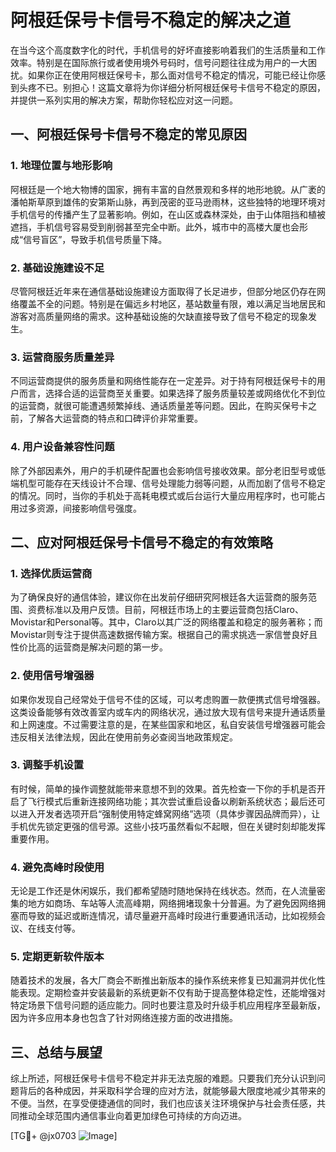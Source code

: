 # 阿根廷保号卡信号不稳定的解决之道

在当今这个高度数字化的时代，手机信号的好坏直接影响着我们的生活质量和工作效率。特别是在国际旅行或者使用境外号码时，信号问题往往成为用户的一大困扰。如果你正在使用阿根廷保号卡，那么面对信号不稳定的情况，可能已经让你感到头疼不已。别担心！这篇文章将为你详细分析阿根廷保号卡信号不稳定的原因，并提供一系列实用的解决方案，帮助你轻松应对这一问题。

## 一、阿根廷保号卡信号不稳定的常见原因

### 1. 地理位置与地形影响
阿根廷是一个地大物博的国家，拥有丰富的自然景观和多样的地形地貌。从广袤的潘帕斯草原到雄伟的安第斯山脉，再到茂密的亚马逊雨林，这些独特的地理环境对手机信号的传播产生了显著影响。例如，在山区或森林深处，由于山体阻挡和植被遮挡，手机信号容易受到削弱甚至完全中断。此外，城市中的高楼大厦也会形成“信号盲区”，导致手机信号质量下降。

### 2. 基础设施建设不足
尽管阿根廷近年来在通信基础设施建设方面取得了长足进步，但部分地区仍存在网络覆盖不全的问题。特别是在偏远乡村地区，基站数量有限，难以满足当地居民和游客对高质量网络的需求。这种基础设施的欠缺直接导致了信号不稳定的现象发生。

### 3. 运营商服务质量差异
不同运营商提供的服务质量和网络性能存在一定差异。对于持有阿根廷保号卡的用户而言，选择合适的运营商至关重要。如果选择了服务质量较差或网络优化不到位的运营商，就很可能遭遇频繁掉线、通话质量差等问题。因此，在购买保号卡之前，了解各大运营商的特点和口碑评价非常重要。

### 4. 用户设备兼容性问题
除了外部因素外，用户的手机硬件配置也会影响信号接收效果。部分老旧型号或低端机型可能存在天线设计不合理、信号处理能力弱等问题，从而加剧了信号不稳定的情况。同时，当你的手机处于高耗电模式或后台运行大量应用程序时，也可能占用过多资源，间接影响信号强度。

## 二、应对阿根廷保号卡信号不稳定的有效策略

### 1. 选择优质运营商
为了确保良好的通信体验，建议你在出发前仔细研究阿根廷各大运营商的服务范围、资费标准以及用户反馈。目前，阿根廷市场上的主要运营商包括Claro、Movistar和Personal等。其中，Claro以其广泛的网络覆盖和稳定的服务著称；而Movistar则专注于提供高速数据传输方案。根据自己的需求挑选一家信誉良好且性价比高的运营商是解决问题的第一步。

### 2. 使用信号增强器
如果你发现自己经常处于信号不佳的区域，可以考虑购置一款便携式信号增强器。这类设备能够有效改善室内或车内的网络状况，通过放大现有信号来提升通话质量和上网速度。不过需要注意的是，在某些国家和地区，私自安装信号增强器可能会违反相关法律法规，因此在使用前务必查阅当地政策规定。

### 3. 调整手机设置
有时候，简单的操作调整就能带来意想不到的效果。首先检查一下你的手机是否开启了飞行模式后重新连接网络功能；其次尝试重启设备以刷新系统状态；最后还可以进入开发者选项开启“强制使用特定蜂窝网络”选项（具体步骤因品牌而异），让手机优先锁定更强的信号源。这些小技巧虽然看似不起眼，但在关键时刻却能发挥重要作用。

### 4. 避免高峰时段使用
无论是工作还是休闲娱乐，我们都希望随时随地保持在线状态。然而，在人流量密集的地方如商场、车站等人流高峰期，网络拥堵现象十分普遍。为了避免因网络拥塞而导致的延迟或断连情况，请尽量避开高峰时段进行重要通讯活动，比如视频会议、在线支付等。

### 5. 定期更新软件版本
随着技术的发展，各大厂商会不断推出新版本的操作系统来修复已知漏洞并优化性能表现。定期检查并安装最新的系统更新不仅有助于提高整体稳定性，还能增强对特定场景下信号问题的适应能力。同时也要注意及时升级手机应用程序至最新版，因为许多应用本身也包含了针对网络连接方面的改进措施。

## 三、总结与展望

综上所述，阿根廷保号卡信号不稳定并非无法克服的难题。只要我们充分认识到问题背后的各种成因，并采取科学合理的应对方法，就能够最大限度地减少其带来的不便。当然，在享受便捷通信的同时，我们也应该关注环境保护与社会责任感，共同推动全球范围内通信事业向着更加绿色可持续的方向迈进。

[TG💪+ @jx0703 ![Image](https://github.com/user-attachments/assets/dbca1d08-cadb-493c-b0ec-ad6f7a83f270)]